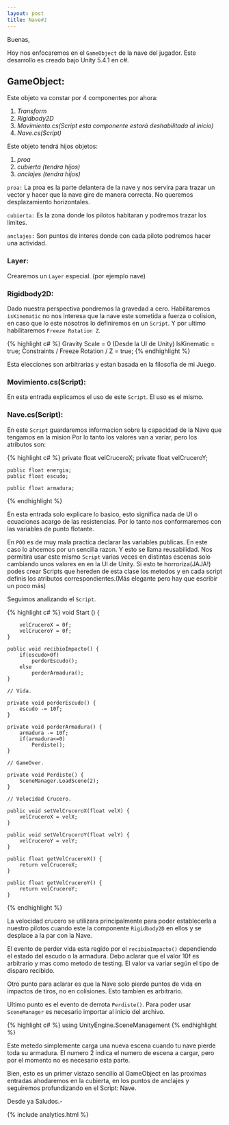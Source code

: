 ```yaml
---
layout: post
title: Nave#1
---
```

Buenas,

Hoy nos enfocaremos en el `GameObject` de la nave del jugador.
Este desarrollo es creado bajo Unity 5.4.1 en c#.

<h2>GameObject:</h2>

Este objeto va constar por 4 componentes por ahora:<br>
1. <em>Transform</em><br>
2. <em>Rigidbody2D</em><br>
3. <em>Movimiento.cs(Script esta componente estará deshabilitada al inicio)</em><br>
4. <em>Nave.cs(Script)</em><br>

Este objeto tendrá hijos objetos:<br>
1. <em>proa</em><br>
2. <em>cubierta (tendra hijos)</em><br>
3. <em>anclajes (tendra hijos)</em><br>

`proa:` La proa es la parte delantera de la nave y nos servira para trazar un vector y hacer que la nave gire
de manera correcta. No queremos desplazamiento horizontales.

`cubierta:` Es la zona donde los pilotos habitaran y podremos trazar los limites.

`anclajes:` Son puntos de interes donde con cada piloto podremos hacer una actividad.

<h3>Layer:</h3>

Crearemos un `Layer` especial. (por ejemplo nave)

<h3>Rigidbody2D:</h3>

Dado nuestra perspectiva pondremos la gravedad a cero. Habilitaremos `isKinematic` no nos interesa que la nave
este sometida a fuerza o colision, en caso que lo este nosotros lo definiremos en un `Script`. Y por ultimo
habilitaremos `Freeze Rotation Z`.

{% highlight c# %}
    Gravity Scale = 0 (Desde la UI de Unity)
    IsKinematic = true;
    Constraints / Freeze Rotation / Z = true;
{% endhighlight %}

Esta elecciones son arbitrarias y estan basada en la filosofia de mi Juego.

<h3>Movimiento.cs(Script):</h3>

En esta entrada explicamos el uso de este `Script`. El uso es el mismo.

<h3>Nave.cs(Script):</h3>

En este `Script` guardaremos informacion sobre la capacidad de la Nave que tengamos en la mision
Por lo tanto los valores van a variar, pero los atributos son:

{% highlight c# %}
    private float velCruceroX;
    private float velCruceroY;

    public float energia;
    public float escudo;

    public float armadura;
{% endhighlight %}    

En esta entrada solo explicare lo basico, esto significa nada de UI o ecuaciones acargo de las resistencias.
Por lo tanto nos conformaremos con las variables de punto flotante.

En `POO` es de muy mala practica declarar las variables publicas. En este caso lo ahcemos por un sencilla
razon. Y esto se llama reusabilidad. Nos permitira usar este mismo `Script` varias veces en distintas escenas solo
cambiando unos valores en en la UI de Unity.
Si esto te horroriza(JAJA!) podes crear Scripts que hereden de esta clase los metodos y en cada script definis
los atributos correspondientes.(Más elegante pero hay que escribir un poco más)

Seguimos analizando el `Script`.

{% highlight c# %}
    void Start () {

		velCruceroX = 0f;
		velCruceroY = 0f;
	}

	public void recibioImpacto() {
		if(escudo>0f)
			perderEscudo();
		else
			perderArmadura();
	}

    // Vida.

	private void perderEscudo() {
		escudo -= 10f;
	}

	private void perderArmadura() {
		armadura -= 10f;
		if(armadura<=0)
			Perdiste();
	}

    // GameOver.

	private void Perdiste() {
		SceneManager.LoadScene(2);
	}

    // Velocidad Crucero.

	public void setVelCruceroX(float velX) {
		velCruceroX = velX;
	}

	public void setVelCruceroY(float velY) {
		velCruceroY = velY;
	}

	public float getVelCruceroX() {
		return velCruceroX;
	}

	public float getVelCruceroY() {
		return velCruceroY;
	}
{% endhighlight %}

La velocidad crucero se utilizara principalmente para poder establecerla a nuestro pilotos cuando este
la componente `Rigidbody2D` en ellos y se desplace a la par con la Nave.

El evento de perder vida esta regido por el `recibioImpacto()` dependiendo el estado del escudo o la armadura.
Debo aclarar que el valor 10f es arbitrario y mas como metodo de testing. El valor va  variar según el
tipo de disparo recibido.

Otro punto para aclarar es que la Nave solo pierde puntos de vida en impactos de tiros, no en colisiones.
Esto tambien es arbitrario.

Ultimo punto es el evento de derrota `Perdiste()`. Para poder usar `SceneManager` es necesario importar al inicio
del archivo.

{% highlight c# %}
	using UnityEngine.SceneManagement
{% endhighlight %}

Este metedo simplemente carga una nueva escena cuando tu nave pierde toda su armadura.
El numero 2 indica el numero de escena a cargar, pero por el momento no es necesario esta parte.

Bien, esto es un primer vistazo sencillo al GameObject en las proximas entradas ahodaremos en la cubierta,
en los puntos de anclajes y seguiremos profundizando en el Script: Nave.

Desde ya Saludos.-

{% include analytics.html %}
